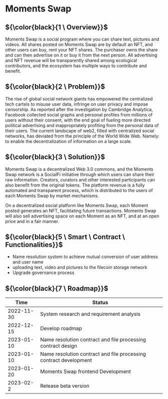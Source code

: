 # Moments Swap

## ${\color{black}{1 \ Overview}}$

Moments Swap is a social program where you can share text, pictures and videos. All shares posted on Moments Swap are by default an NFT, and other users can buy, rent your NFT shares. The purchaser owns the share and can then advertise on it or buy it from the next person. All advertising and NFT revenue will be transparently shared among ecological contributors, and the ecosystem has multiple ways to contribute and benefit.

## ${\color{black}{2 \ Problem}}$

The rise of global social network giants has empowered the centralized tech cartels to misuse user data, infringe on user privacy and impose censorship. As reported after the investigation by Cambridge Analytica, Facebook collected social graphs and personal profiles from millions of users without their consent, with the end goal of fueling more directed political advertising and inappropriately profiting from the personal data of their users. The current landscape of web2, filled with centralized social networks, has deviated from the principle of the World Wide Web. Namely: to enable the decentralization of information on a large scale.

## ${\color{black}{3 \ Solution}}$
Moments Swap is a decentralized Web 3.0 commons, and the Moments Swap network is a SocialFi initiative through which users can share their raw information. Creators, curators and other interested participants can also benefit from the original tokens. The platform revenue is a fully automated and transparent process, which is distributed to the users of each Moments Swap by market mechanisms.

On a decentralized social platform like Moments Swap, each Moment posted generates an NFT, facilitating future transactions. Moments Swap will also sell advertising space on each Moment as an NFT, and at an open price and in a fair manner.

## ${\color{black}{5 \ Smart \ Contract \ Functionalities}}$
* Name resolution system to achieve mutual conversion of user address and user name
* uploading text, video and pictures to the filecoin storage network
* Upgrade governance process

## ${\color{black}{7 \ Roadmap}}$
| Time  | Status |
| ------------- | ------------- |
| 2022-11-30  | System research and requirement analysis |
| 2022-12-15  | Develop roadmap |
| 2023-01-10  |  Name resolution contract and file processing contract design |
| 2023-01-10  |  Name resolution contract and file processing contract development |
| 2023-01-20  |  Moments Swap frontend Development |
| 2023-02-2   |  Release beta version |

